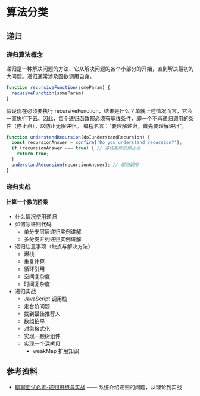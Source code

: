 # 算法分类

## 递归

### 递归算法概念

递归是一种解决问题的方法、它从解决问题的各个小部分的开始，直到解决最初的大问题。递归通常涉及函数调用自身。
```js
function recursiveFunction(someParam) {
  recusiveFunction(someParam)
}
```
假设现在必须要执行 recursiveFunction，结果是什么？单就上述情况而言，它会一直执行下去。因此，每个递归函数都必须有<u>基线条件，</u>即一个不再递归调用的条件（停止点），以防止无限递归。
编程名言：“要理解递归，首先要理解递归”。
```js
function understandRecursion(doIunderstandRecursion) {
  const recursionAnswer = confirm('Do you understand recursion?');
  if (recursionAnswer === true) { // 基线条件或停止点
    return true;
  }
  understandRecursion(recursionAnswer); // 递归调用
}
```

### 递归实战

#### 计算一个数的阶乘

- 什么情况使用递归
- 如何写递归代码
  - 单分支层层递归实例讲解
  - 多分支并列递归实例讲解
- 递归注意事项（缺点与解决方法）
  - 爆栈
  - 重复计算
  - 循环引用
  - 空间复杂度
  - 时间复杂度
- 递归实战
  - JavaScript 调用栈
  - 走台阶问题
  - 找到最佳推荐人
  - 数组拍平
  - 对象格式化
  - 实现一颗树组件
  - 实现一个深拷贝
    - weakMap 扩展知识

## 参考资料

- [聊聊面试必考-递归思想与实战](https://juejin.im/post/5d85cda3f265da03b638e918?utm_source=gold_browser_extension#heading-0) —— 系统介绍递归的问题，从理论到实战